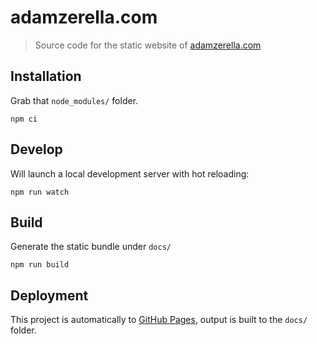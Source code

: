 # adamzerella.com

> Source code for the static website of [adamzerella.com](https://adamzerella.com)

## Installation

Grab that `node_modules/` folder.

```node
npm ci
```

## Develop

Will launch a local development server with hot reloading:

```node
npm run watch
```

## Build

Generate the static bundle under `docs/`

```node
npm run build
```

## Deployment

This project is automatically to [GitHub Pages](https://pages.github.com/), output is built to the `docs/` folder.
